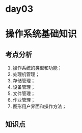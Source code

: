 # day03
# 操作系统基础知识

## 考点分析
1. 操作系统的类型和功能；
2. 处理机管理；
3. 存储管理；
4. 设备管理；
5. 文件管理；
6. 作业管理；
7. 图形用户界面和操作方法；
## 知识点

